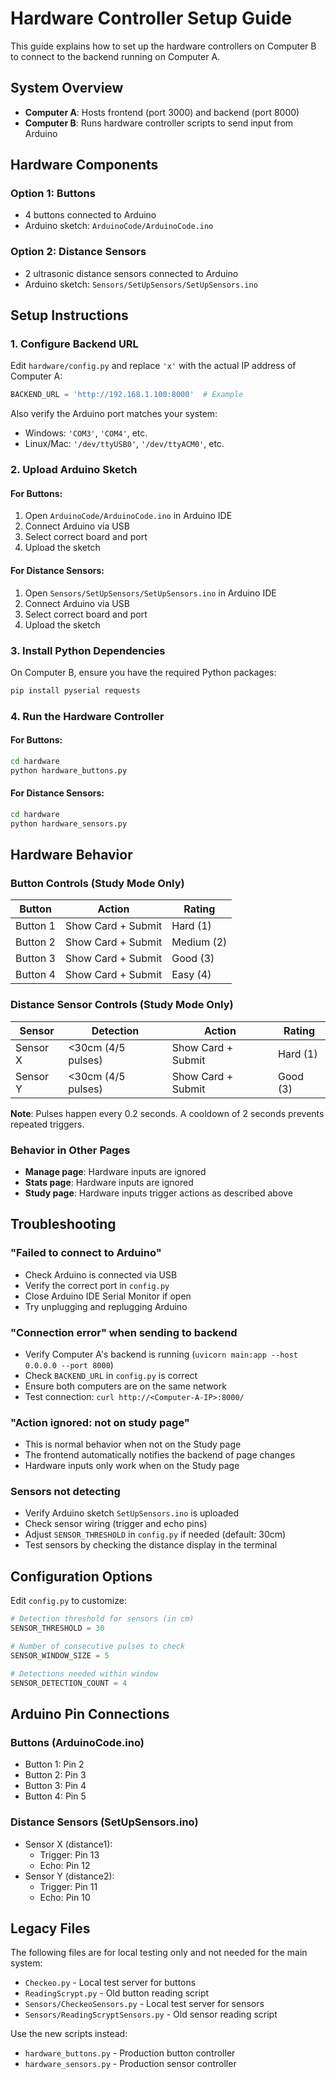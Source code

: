 # Hardware Controller Setup Guide

This guide explains how to set up the hardware controllers on Computer B to connect to the backend running on Computer A.

## System Overview

- **Computer A**: Hosts frontend (port 3000) and backend (port 8000)
- **Computer B**: Runs hardware controller scripts to send input from Arduino

## Hardware Components

### Option 1: Buttons
- 4 buttons connected to Arduino
- Arduino sketch: `ArduinoCode/ArduinoCode.ino`

### Option 2: Distance Sensors
- 2 ultrasonic distance sensors connected to Arduino
- Arduino sketch: `Sensors/SetUpSensors/SetUpSensors.ino`

## Setup Instructions

### 1. Configure Backend URL

Edit `hardware/config.py` and replace `'x'` with the actual IP address of Computer A:

```python
BACKEND_URL = 'http://192.168.1.100:8000'  # Example
```

Also verify the Arduino port matches your system:
- Windows: `'COM3'`, `'COM4'`, etc.
- Linux/Mac: `'/dev/ttyUSB0'`, `'/dev/ttyACM0'`, etc.

### 2. Upload Arduino Sketch

#### For Buttons:
1. Open `ArduinoCode/ArduinoCode.ino` in Arduino IDE
2. Connect Arduino via USB
3. Select correct board and port
4. Upload the sketch

#### For Distance Sensors:
1. Open `Sensors/SetUpSensors/SetUpSensors.ino` in Arduino IDE
2. Connect Arduino via USB
3. Select correct board and port
4. Upload the sketch

### 3. Install Python Dependencies

On Computer B, ensure you have the required Python packages:

```bash
pip install pyserial requests
```

### 4. Run the Hardware Controller

#### For Buttons:
```bash
cd hardware
python hardware_buttons.py
```

#### For Distance Sensors:
```bash
cd hardware
python hardware_sensors.py
```

## Hardware Behavior

### Button Controls (Study Mode Only)

| Button | Action | Rating |
|--------|--------|--------|
| Button 1 | Show Card + Submit | Hard (1) |
| Button 2 | Show Card + Submit | Medium (2) |
| Button 3 | Show Card + Submit | Good (3) |
| Button 4 | Show Card + Submit | Easy (4) |

### Distance Sensor Controls (Study Mode Only)

| Sensor | Detection | Action | Rating |
|--------|-----------|--------|--------|
| Sensor X | <30cm (4/5 pulses) | Show Card + Submit | Hard (1) |
| Sensor Y | <30cm (4/5 pulses) | Show Card + Submit | Good (3) |

**Note**: Pulses happen every 0.2 seconds. A cooldown of 2 seconds prevents repeated triggers.

### Behavior in Other Pages
- **Manage page**: Hardware inputs are ignored
- **Stats page**: Hardware inputs are ignored
- **Study page**: Hardware inputs trigger actions as described above

## Troubleshooting

### "Failed to connect to Arduino"
- Check Arduino is connected via USB
- Verify the correct port in `config.py`
- Close Arduino IDE Serial Monitor if open
- Try unplugging and replugging Arduino

### "Connection error" when sending to backend
- Verify Computer A's backend is running (`uvicorn main:app --host 0.0.0.0 --port 8000`)
- Check `BACKEND_URL` in `config.py` is correct
- Ensure both computers are on the same network
- Test connection: `curl http://<Computer-A-IP>:8000/`

### "Action ignored: not on study page"
- This is normal behavior when not on the Study page
- The frontend automatically notifies the backend of page changes
- Hardware inputs only work when on the Study page

### Sensors not detecting
- Verify Arduino sketch `SetUpSensors.ino` is uploaded
- Check sensor wiring (trigger and echo pins)
- Adjust `SENSOR_THRESHOLD` in `config.py` if needed (default: 30cm)
- Test sensors by checking the distance display in the terminal

## Configuration Options

Edit `config.py` to customize:

```python
# Detection threshold for sensors (in cm)
SENSOR_THRESHOLD = 30

# Number of consecutive pulses to check
SENSOR_WINDOW_SIZE = 5

# Detections needed within window
SENSOR_DETECTION_COUNT = 4
```

## Arduino Pin Connections

### Buttons (ArduinoCode.ino)
- Button 1: Pin 2
- Button 2: Pin 3
- Button 3: Pin 4
- Button 4: Pin 5

### Distance Sensors (SetUpSensors.ino)
- Sensor X (distance1):
  - Trigger: Pin 13
  - Echo: Pin 12
- Sensor Y (distance2):
  - Trigger: Pin 11
  - Echo: Pin 10

## Legacy Files

The following files are for local testing only and not needed for the main system:
- `Checkeo.py` - Local test server for buttons
- `ReadingScrypt.py` - Old button reading script
- `Sensors/CheckeoSensors.py` - Local test server for sensors
- `Sensors/ReadingScryptSensors.py` - Old sensor reading script

Use the new scripts instead:
- `hardware_buttons.py` - Production button controller
- `hardware_sensors.py` - Production sensor controller


